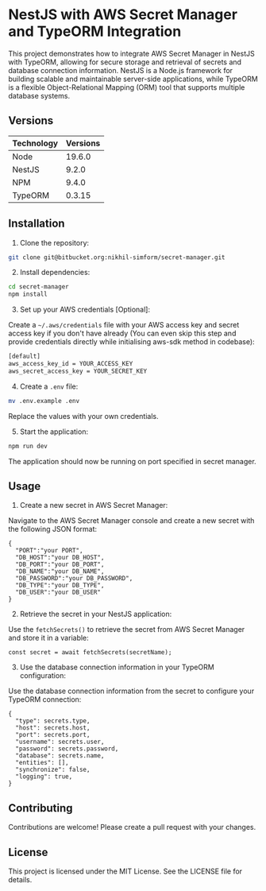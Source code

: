 # NestJS with AWS Secret Manager and TypeORM Integration

This project demonstrates how to integrate AWS Secret Manager in NestJS with TypeORM, allowing for secure storage and retrieval of secrets and database connection information. NestJS is a Node.js framework for building scalable and maintainable server-side applications, while TypeORM is a flexible Object-Relational Mapping (ORM) tool that supports multiple database systems.

## Versions

| Technology | Versions |
| ---------- | -------- |
| Node       | 19.6.0   |
| NestJS     | 9.2.0    |
| NPM        | 9.4.0    |
| TypeORM    | 0.3.15   |

## Installation

1. Clone the repository:

```bash
git clone git@bitbucket.org:nikhil-simform/secret-manager.git
```

2. Install dependencies:

```bash
cd secret-manager
npm install
```

3. Set up your AWS credentials [Optional]:

Create a `~/.aws/credentials` file with your AWS access key and secret access key if you don't have already (You can even skip this step and provide credentials directly while initialising aws-sdk method in codebase):

```bash
[default]
aws_access_key_id = YOUR_ACCESS_KEY
aws_secret_access_key = YOUR_SECRET_KEY
```

4. Create a `.env` file:

```bash
mv .env.example .env
```

Replace the values with your own credentials.

5. Start the application:

```bash
npm run dev
```

The application should now be running on port specified in secret manager.

## Usage

1. Create a new secret in AWS Secret Manager:

Navigate to the AWS Secret Manager console and create a new secret with the following JSON format:

```
{
  "PORT":"your PORT",
  "DB_HOST":"your DB_HOST",
  "DB_PORT":"your DB_PORT",
  "DB_NAME":"your DB_NAME",
  "DB_PASSWORD":"your DB_PASSWORD",
  "DB_TYPE":"your DB_TYPE",
  "DB_USER":"your DB_USER"
}
```

2. Retrieve the secret in your NestJS application:

Use the `fetchSecrets()` to retrieve the secret from AWS Secret Manager and store it in a variable:

```
const secret = await fetchSecrets(secretName);
```

3. Use the database connection information in your TypeORM configuration:

Use the database connection information from the secret to configure your TypeORM connection:

```
{
  "type": secrets.type,
  "host": secrets.host,
  "port": secrets.port,
  "username": secrets.user,
  "password": secrets.password,
  "database": secrets.name,
  "entities": [],
  "synchronize": false,
  "logging": true,
}
```

## Contributing

Contributions are welcome! Please create a pull request with your changes.

## License

This project is licensed under the MIT License. See the LICENSE file for details.
